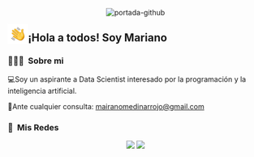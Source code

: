 <p align="center">
  <img <a href="https://ibb.co/HDb8nMr"><img src="https://i.ibb.co/RpswzMC/portada-github.jpg" alt="portada-github" border="0" /></a>
</p>

<p align="center">
  <img alt="Sergie Code" src="https://raw.githubusercontent.com/marianomedinaa/marianomedinaa/refs/heads/main/Hand%20Wave.gif" width='40' align="left">
  <h2>¡Hola a todos! Soy Mariano</h2>
</p>

<!-- ## 👋 &nbsp;Hey everyone! I'm Sergie Code -->

### 👨🏼‍💻 &nbsp;Sobre mi

💻Soy un aspirante a Data Scientist interesado por la programación y la inteligencia artificial.

📧Ante cualquier consulta: mairanomedinarrojo@gmail.com


### 🔗 &nbsp;Mis Redes

<p align="center">
  <a href="https://instagram.com/marianomedinarrojo"><img src="https://img.shields.io/badge/instagram%20-%23E4405F.svg?&style=flat&logo=Instagram&logoColor=white"></a>
  <a href="https://www.linkedin.com/in/marianomedinaa"><img src="https://img.shields.io/badge/linkedin%20-%230077B5.svg?&style=flat&logo=linkedin&logoColor=white"></a>
</p>
